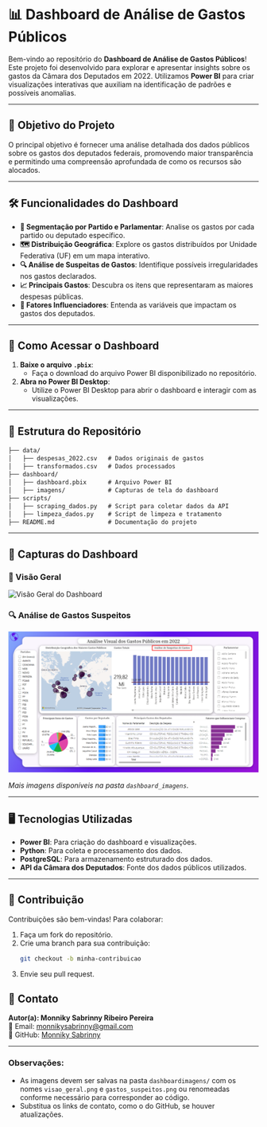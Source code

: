 # 📊 Dashboard de Análise de Gastos Públicos

Bem-vindo ao repositório do **Dashboard de Análise de Gastos Públicos**! Este projeto foi desenvolvido para explorar e apresentar insights sobre os gastos da Câmara dos Deputados em 2022. Utilizamos **Power BI** para criar visualizações interativas que auxiliam na identificação de padrões e possíveis anomalias.

---

## 🎯 Objetivo do Projeto

O principal objetivo é fornecer uma análise detalhada dos dados públicos sobre os gastos dos deputados federais, promovendo maior transparência e permitindo uma compreensão aprofundada de como os recursos são alocados.

---

## 🛠️ Funcionalidades do Dashboard

- **📌 Segmentação por Partido e Parlamentar**: Analise os gastos por cada partido ou deputado específico.
- **🗺️ Distribuição Geográfica**: Explore os gastos distribuídos por Unidade Federativa (UF) em um mapa interativo.
- **🔍 Análise de Suspeitas de Gastos**: Identifique possíveis irregularidades nos gastos declarados.
- **📈 Principais Gastos**: Descubra os itens que representaram as maiores despesas públicas.
- **🤖 Fatores Influenciadores**: Entenda as variáveis que impactam os gastos dos deputados.

---

## 🚀 Como Acessar o Dashboard

1. **Baixe o arquivo `.pbix`**:
   - Faça o download do arquivo Power BI disponibilizado no repositório.
2. **Abra no Power BI Desktop**:
   - Utilize o Power BI Desktop para abrir o dashboard e interagir com as visualizações.

---

## 📂 Estrutura do Repositório

```plaintext
├── data/
│   ├── despesas_2022.csv   # Dados originais de gastos
│   ├── transformados.csv   # Dados processados
├── dashboard/
│   ├── dashboard.pbix      # Arquivo Power BI
│   ├── imagens/            # Capturas de tela do dashboard
├── scripts/
│   ├── scraping_dados.py   # Script para coletar dados da API
│   ├── limpeza_dados.py    # Script de limpeza e tratamento
├── README.md               # Documentação do projeto
```

---

## 🌟 Capturas do Dashboard

### 🎯 Visão Geral
![Visão Geral do Dashboard](dashboard_imagens/Visão_Geral.png)

### 🔍 Análise de Gastos Suspeitos
![Análise de Gastos Suspeitos](dashboard_imagens/Analises_Suspeitas.png)

*Mais imagens disponíveis na pasta `dashboard_imagens`.*

---

## 🖥️ Tecnologias Utilizadas

- **Power BI**: Para criação do dashboard e visualizações.
- **Python**: Para coleta e processamento dos dados.
- **PostgreSQL**: Para armazenamento estruturado dos dados.
- **API da Câmara dos Deputados**: Fonte dos dados públicos utilizados.

---

## 🤝 Contribuição

Contribuições são bem-vindas! Para colaborar:

1. Faça um fork do repositório.
2. Crie uma branch para sua contribuição:
   ```bash
   git checkout -b minha-contribuicao
3. Envie seu pull request.

## 📧 Contato
**Autor(a): Monniky Sabrinny Ribeiro Pereira**  
📩 Email: [monnikysabrinny@gmail.com](mailto:monnikysabrinny@gmail.com)  
🔗 GitHub: [Monniky Sabrinny](https://github.com/monnikys)

---

### Observações:
- As imagens devem ser salvas na pasta `dashboardimagens/` com os nomes `visao_geral.png` e `gastos_suspeitos.png` ou renomeadas conforme necessário para corresponder ao código.
- Substitua os links de contato, como o do GitHub, se houver atualizações.


